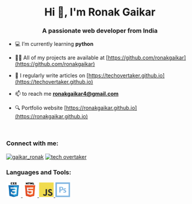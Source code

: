 <h1 align="center">Hi 👋, I'm Ronak Gaikar</h1>
<h3 align="center">A passionate web developer from India</h3>

- 💻 I’m currently learning **python**

- 👨‍💻 All of my projects are available at [https://github.com/ronakgaikar](https://github.com/ronakgaikar)

- 📝 I regularly write articles on [https://techovertaker.github.io](https://techovertaker.github.io)

- 📫 to reach me **ronakgaikar4@gmail.com**

- 🔍 Portfolio website [https://ronakgaikar.github.io](https://ronakgaikar.github.io)
<br>
<h3 align="left">Connect with me:</h3>
<p align="left">
<a href="https://instagram.com/gaikar_ronak" target="blank"><img align="center" src="https://raw.githubusercontent.com/rahuldkjain/github-profile-readme-generator/master/src/images/icons/Social/instagram.svg" alt="gaikar_ronak" height="30" width="40" /></a>
<a href="https://www.youtube.com/c/tech overtaker" target="blank"><img align="center" src="https://raw.githubusercontent.com/rahuldkjain/github-profile-readme-generator/master/src/images/icons/Social/youtube.svg" alt="tech overtaker" height="30" width="40" /></a>
</p>

<h3 align="left">Languages and Tools:</h3>

<p align="left"> <a href="https://www.w3schools.com/css/" target="_blank" rel="noreferrer"> <img src="https://raw.githubusercontent.com/devicons/devicon/master/icons/css3/css3-original-wordmark.svg" alt="css3" width="40" height="40"/> </a> <a href="https://www.w3.org/html/" target="_blank" rel="noreferrer"> <img src="https://raw.githubusercontent.com/devicons/devicon/master/icons/html5/html5-original-wordmark.svg" alt="html5" width="40" height="40"/> </a> <a href="https://developer.mozilla.org/en-US/docs/Web/JavaScript" target="_blank" rel="noreferrer"> <img src="https://raw.githubusercontent.com/devicons/devicon/master/icons/javascript/javascript-original.svg" alt="javascript" width="40" height="40"/> </a> <a href="https://www.photoshop.com/en" target="_blank" rel="noreferrer"> <img src="https://raw.githubusercontent.com/devicons/devicon/master/icons/photoshop/photoshop-line.svg" alt="photoshop" width="40" height="40"/> </a> </p>

